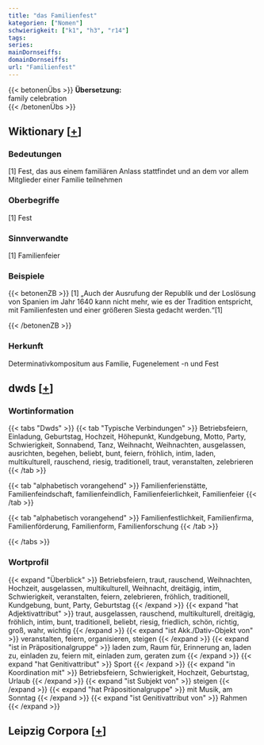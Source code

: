 ```yaml
---
title: "das Familienfest"
kategorien: ["Nomen"]
schwierigkeit: ["k1", "h3", "r14"]
tags:
series:
mainDornseiffs:
domainDornseiffs:
url: "Familienfest"
---
```


{{< betonenÜbs >}}
**Übersetzung:**  
family celebration  
{{< /betonenÜbs >}}

## Wiktionary [[+](https://de.wiktionary.org/wiki/Familienfest)]

### Bedeutungen
[1] Fest, das aus einem familiären Anlass stattfindet und an dem vor allem Mitglieder einer Familie teilnehmen  

### Oberbegriffe
[1] Fest  

### Sinnverwandte
[1] Familienfeier  

### Beispiele
{{< betonenZB >}}
[1] „Auch der Ausrufung der Republik und der Loslösung von Spanien im Jahr 1640 kann nicht mehr, wie es der Tradition entspricht, mit Familienfesten und einer größeren Siesta gedacht werden.“[1]  

{{< /betonenZB >}}
### Herkunft
Determinativkompositum aus Familie, Fugenelement -n und Fest  



## dwds [[+](https://www.dwds.de/wb/Familienfest)]

### Wortinformation
{{< tabs "Dwds" >}}
{{< tab "Typische Verbindungen" >}}
Betriebsfeiern, Einladung, Geburtstag, Hochzeit, Höhepunkt, Kundgebung, Motto, Party, Schwierigkeit, Sonnabend, Tanz, Weihnacht, Weihnachten, ausgelassen, ausrichten, begehen, beliebt, bunt, feiern, fröhlich, intim, laden, multikulturell, rauschend, riesig, traditionell, traut, veranstalten, zelebrieren
{{< /tab >}}

{{< tab "alphabetisch vorangehend" >}}
Familienferienstätte, Familienfeindschaft, familienfeindlich, Familienfeierlichkeit, Familienfeier
{{< /tab >}}

{{< tab "alphabetisch vorangehend" >}}
Familienfestlichkeit, Familienfirma, Familienförderung, Familienform, Familienforschung
{{< /tab >}}

{{< /tabs >}}

### Wortprofil
{{< expand "Überblick" >}} Betriebsfeiern, traut, rauschend, Weihnachten, Hochzeit, ausgelassen, multikulturell, Weihnacht, dreitägig, intim, Schwierigkeit, veranstalten, feiern, zelebrieren, fröhlich, traditionell, Kundgebung, bunt, Party, Geburtstag {{< /expand >}}
{{< expand "hat Adjektivattribut" >}} traut, ausgelassen, rauschend, multikulturell, dreitägig, fröhlich, intim, bunt, traditionell, beliebt, riesig, friedlich, schön, richtig, groß, wahr, wichtig {{< /expand >}}
{{< expand "ist Akk./Dativ-Objekt von" >}} veranstalten, feiern, organisieren, steigen {{< /expand >}}
{{< expand "ist in Präpositionalgruppe" >}} laden zum, Raum für, Erinnerung an, laden zu, einladen zu, feiern mit, einladen zum, geraten zum {{< /expand >}}
{{< expand "hat Genitivattribut" >}} Sport {{< /expand >}}
{{< expand "in Koordination mit" >}} Betriebsfeiern, Schwierigkeit, Hochzeit, Geburtstag, Urlaub {{< /expand >}}
{{< expand "ist Subjekt von" >}} steigen {{< /expand >}}
{{< expand "hat Präpositionalgruppe" >}} mit Musik, am Sonntag {{< /expand >}}
{{< expand "ist Genitivattribut von" >}} Rahmen {{< /expand >}}

## Leipzig Corpora [[+](https://corpora.uni-leipzig.de/en/res?word=Familienfest&corpusId=deu_newscrawl-public_2018)]

